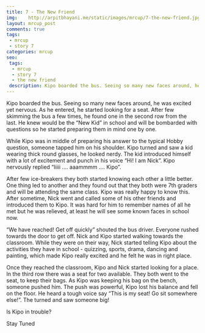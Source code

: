 ```yaml
---
title: 7 - The New Friend
img:    http://arpitbhayani.me/static/images/mrcup/7-the-new-friend.jpg
layout: mrcup_post
comments: true
tags:
 - mrcup
 - story 7
categories: mrcup
seo:
 tags:
  - mrcup
  - story 7
  - the new friend
 description: Kipo boarded the bus. Seeing so many new faces around, he was excited yet nervous. As he entered, he started looking for a seat. After few skimming the bus a few times, he found one in the second row from the last. He knew would be the “New Kid” in school and will be bombarded with questions so he started preparing them in mind one by one.
---
```


Kipo boarded the bus. Seeing so many new faces around, he was excited yet nervous. As he entered, he started looking for a seat. After few skimming the bus a few times, he found one in the second row from the last. He knew would be the “New Kid” in school and will be bombarded with questions so he started preparing them in mind one by one.

While Kipo was in middle of preparing his answer to the typical Hobby question, someone tapped him on his shoulder. Kipo turned and saw a kid wearing thick round glasses, he looked nerdy. The kid introduced himself with a lot of excitement and punch in his voice “Hi! I am Nick”. Kipo nervously replied “Iiiii …. aaammmm …. Kipo”.

After few ice-breakers they both started knowing each other a little better. One thing led to another and they found out that they both were 7th graders and will be attending the same class. Kipo was really happy to know this. After sometime, Nick went and called some of his other friends and introduced them to Kipo. It was hard for him to remember names of all he met but he was relieved, at least he will see some known faces in school now.

“We have reached! Get off quickly” shouted the bus driver. Everyone rushed towards the door to get off. Nick and Kipo started walking towards the classroom. While they were on their way, Nick started telling Kipo about the activities they have in school - quizzing, sports, drama, dancing and painting, which made Kipo really excited and he felt he was in right place.

Once they reached the classroom, Kipo and Nick started looking for a place. In the third row there was a seat for two available. They both went to the seat, to keep their bags. As Kipo was keeping his bag on the bench, someone pushed him. The push was powerful, Kipo lost his balance and fell on the floor. He heard a tough voice say “This is my seat! Go sit somewhere else!”. The turned and saw someone big!

Is Kipo in trouble?

Stay Tuned
